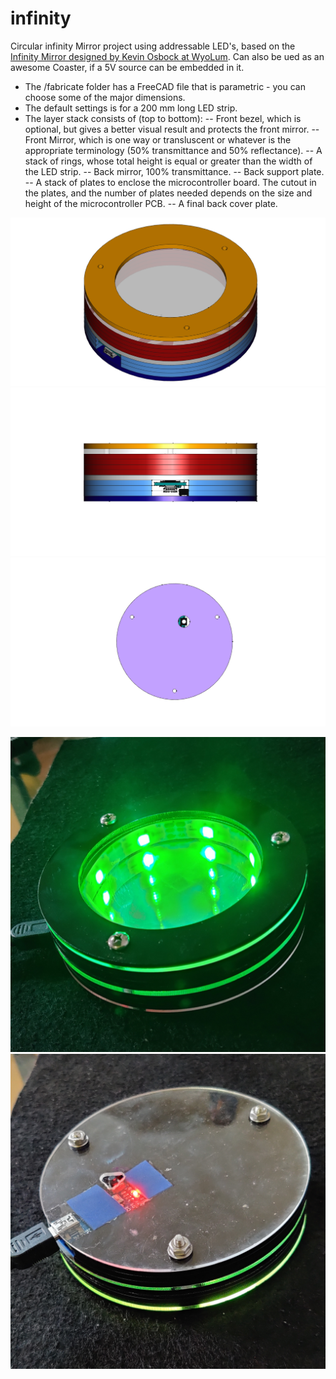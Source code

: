 # infinity
Circular infinity Mirror project using addressable LED's, based on the [Infinity Mirror designed by Kevin Osbock at WyoLum](https://github.com/wyolum/infinity). Can also be ued as an awesome Coaster, if a 5V source can be embedded in it.

- The /fabricate folder has a FreeCAD file that is parametric - you can choose some of the major dimensions.
- The default settings is for a 200 mm long LED strip.
- The layer stack consists of (top to bottom):
-- Front bezel, which is optional, but gives a better visual result and protects the front mirror.
-- Front Mirror, which is one way or transluscent or whatever is the appropriate terminology (50% transmittance and 50% reflectance).
-- A stack of rings, whose total height is equal or greater than the width of the LED strip.
-- Back mirror, 100% transmittance.
-- Back support plate.
-- A stack of plates to enclose the microcontroller board. The cutout in the plates, and the number of plates needed depends on the size and height of the microcontroller PCB.
-- A final back cover plate. 

![Infinity_Mirror_01](/renders/infinity_01.png)
![Infinity_Mirror_02](/renders/infinity_02.png)
![Infinity_Mirror_03](/renders/infinity_03.png)

![Infinity_Mirror_04](/images/infinity_02.jpg)
![Infinity_Mirror_05](/images/infinity_01.jpg)
